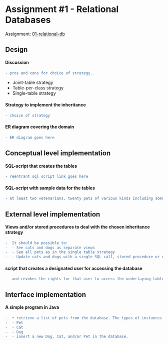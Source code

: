 # Assignment #1 - Relational Databases
Assignment: [01-relational-db](01-relational-db.pdf)  

## Design  

#### Discussion
```diff
- pros and cons for choice of strategy..
``` 
- Joint-table strategy
- Table-per-class strategy
- Single-table strategy

#### Strategy to implement the inheritance
```diff
- choice of strategy
``` 

#### ER diagram covering the domain
```diff
- ER diagram goes here
``` 

## Conceptual level implementation

#### SQL-script that creates the tables
```diff
- reentrant sql script link goes here
``` 

####  SQL-script with sample data for the tables
```diff
- at least two vetenarians, twenty pets of various kinds including some that are neither cats nor dogs, and ten caretakers some with common pets. Also this script should be reentrant
``` 

## External level implementation

#### Views and/or stored procedures to deal with the chosen inheritance strategy

```diff
-  It should be possible to:
-  - See cats and dogs as separate views
-  - See all pets as in the single table strategy
-  - Update cats and dogs with a single SQL call, stored procedure or update on a view with a trigger.
``` 

####  script that creates a designated user for accessing the database
```diff
-  and revokes the rights for that user to access the underlaying tables, implementing the inheritance strategy.
``` 


## Interface implementation

####  A simple program in Java 
```diff
-  • retrieve a list of pets from the database. The types of instances of Pets in the list should reflect the actual type:
-  - Pet
-  - Cat
-  - Dog
-  - insert a new Dog, Cat, and/or Pet in the database.


``` 
